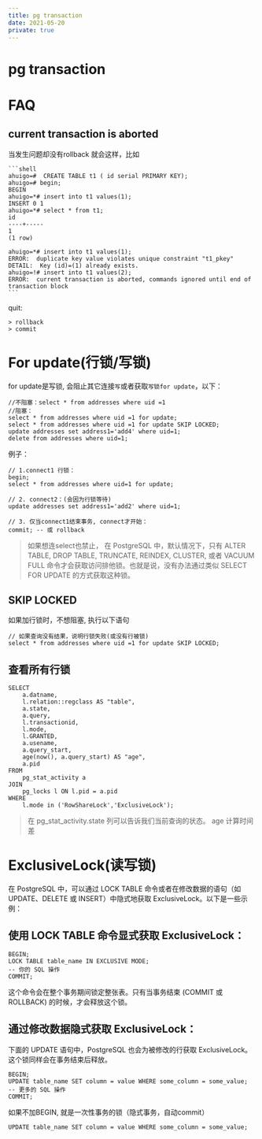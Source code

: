 ```yaml
---
title: pg transaction
date: 2021-05-20
private: true
---
```

# pg transaction

# FAQ
## current transaction is aborted
当发生问题却没有rollback 就会这样，比如

    ```shell
    ahuigo=#  CREATE TABLE t1 ( id serial PRIMARY KEY);
    ahuigo=# begin;
    BEGIN
    ahuigo=*# insert into t1 values(1);
    INSERT 0 1
    ahuigo=*# select * from t1;
    id 
    ----+-----
    1 
    (1 row)

    ahuigo=*# insert into t1 values(1);
    ERROR:  duplicate key value violates unique constraint "t1_pkey"
    DETAIL:  Key (id)=(1) already exists.
    ahuigo=!# insert into t1 values(2);
    ERROR:  current transaction is aborted, commands ignored until end of transaction block
    ```

quit:

    > rollback
    > commit

# For update(行锁/写锁)
for update是写锁, 会阻止其它连接`写`或者获取`写锁for update`，以下：

    //不阻塞：select * from addresses where uid =1
    //阻塞：
    select * from addresses where uid =1 for update;
    select * from addresses where uid =1 for update SKIP LOCKED;
    update addresses set address1='add4' where uid=1;
    delete from addresses where uid=1;

例子：

    // 1.connect1 行锁：
    begin;
    select * from addresses where uid=1 for update;

    // 2. connect2：(会因为行锁等待)
    update addresses set address1='add2' where uid=1;

    // 3. 仅当connect1结束事务, connect才开始：
    commit; -- 或 rollback

> 如果想连select也禁止， 在 PostgreSQL 中，默认情况下，只有 ALTER TABLE, DROP TABLE, TRUNCATE, REINDEX, CLUSTER, 或者 VACUUM FULL 命令才会获取访问排他锁。也就是说，没有办法通过类似 SELECT FOR UPDATE 的方式获取这种锁。

## SKIP LOCKED
如果加行锁时，不想阻塞, 执行以下语句

    // 如果查询没有结果，说明行锁失败(或没有行被锁)
    select * from addresses where uid =1 for update SKIP LOCKED;

## 查看所有行锁
    SELECT
        a.datname,
        l.relation::regclass AS "table",
        a.state,
        a.query,
        l.transactionid,
        l.mode,
        l.GRANTED,
        a.usename,
        a.query_start,
        age(now(), a.query_start) AS "age",
        a.pid
    FROM
        pg_stat_activity a
    JOIN
        pg_locks l ON l.pid = a.pid
    WHERE
        l.mode in ('RowShareLock','ExclusiveLock');

> 在 pg_stat_activity.state 列可以告诉我们当前查询的状态。
> age 计算时间差

# ExclusiveLock(读写锁)
在 PostgreSQL 中，可以通过 LOCK TABLE 命令或者在修改数据的语句（如 UPDATE、DELETE 或 INSERT）中隐式地获取 ExclusiveLock。以下是一些示例：

## 使用 LOCK TABLE 命令显式获取 ExclusiveLock：

    BEGIN;
    LOCK TABLE table_name IN EXCLUSIVE MODE;
    -- 你的 SQL 操作
    COMMIT;

这个命令会在整个事务期间锁定整张表。只有当事务结束 (COMMIT 或 ROLLBACK) 的时候，才会释放这个锁。

## 通过修改数据隐式获取 ExclusiveLock：
下面的 UPDATE 语句中，PostgreSQL 也会为被修改的行获取 ExclusiveLock。这个锁同样会在事务结束后释放。

    BEGIN;
    UPDATE table_name SET column = value WHERE some_column = some_value;
    -- 更多的 SQL 操作
    COMMIT;

如果不加BEGIN, 就是一次性事务的锁（隐式事务，自动commit）

    UPDATE table_name SET column = value WHERE some_column = some_value;